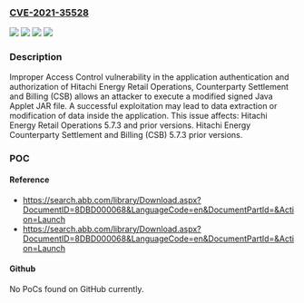 ### [CVE-2021-35528](https://cve.mitre.org/cgi-bin/cvename.cgi?name=CVE-2021-35528)
![](https://img.shields.io/static/v1?label=Product&message=Counterparty%20Settlement%20and%20Billing%20(CSB)&color=blue)
![](https://img.shields.io/static/v1?label=Product&message=Retail%20Operations&color=blue)
![](https://img.shields.io/static/v1?label=Version&message=5.7.3%3C%205.7.3.1%20&color=brighgreen)
![](https://img.shields.io/static/v1?label=Vulnerability&message=CWE-284%20Improper%20Access%20Control&color=brighgreen)

### Description

Improper Access Control vulnerability in the application authentication and authorization of Hitachi Energy Retail Operations, Counterparty Settlement and Billing (CSB) allows an attacker to execute a modified signed Java Applet JAR file. A successful exploitation may lead to data extraction or modification of data inside the application. This issue affects: Hitachi Energy Retail Operations 5.7.3 and prior versions. Hitachi Energy Counterparty Settlement and Billing (CSB) 5.7.3 prior versions.

### POC

#### Reference
- https://search.abb.com/library/Download.aspx?DocumentID=8DBD000068&LanguageCode=en&DocumentPartId=&Action=Launch
- https://search.abb.com/library/Download.aspx?DocumentID=8DBD000068&LanguageCode=en&DocumentPartId=&Action=Launch

#### Github
No PoCs found on GitHub currently.

